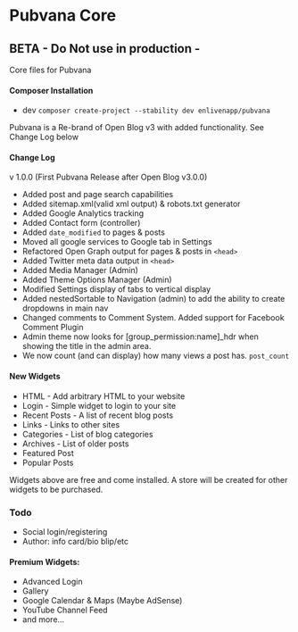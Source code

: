 # Pubvana Core
  	
## BETA - Do Not use in production -

Core files for Pubvana
  		  
#### Composer Installation

* dev `composer create-project --stability dev enlivenapp/pubvana`   

Pubvana is a Re-brand of Open Blog v3 with added functionality.  See Change Log below


#### Change Log

v 1.0.0 (First Pubvana Release after Open Blog v3.0.0)

* Added post and page search capabilities
* Added sitemap.xml(valid xml output) & robots.txt generator
* Added Google Analytics tracking
* Added Contact form (controller)
* Added `date_modified` to pages & posts
* Moved all google services to Google tab in Settings
* Refactored Open Graph output for pages & posts in `<head>`
* Added Twitter meta data output in `<head>`
* Added Media Manager (Admin)
* Added Theme Options Manager (Admin)
* Modified Settings display of tabs to vertical display
* Added nestedSortable to Navigation (admin) to add the ability to create dropdowns in main nav
* Changed comments to Comment System.  Added support for Facebook Comment Plugin
* Admin theme now looks for [group_permission:name]\_hdr when showing the title in the admin area.
* We now count (and can display) how many views a post has.  `post_count`



#### New Widgets

* HTML - Add arbitrary HTML to your website
* Login - Simple widget to login to your site
* Recent Posts - A list of recent blog posts
* Links - Links to other sites
* Categories - List of blog categories
* Archives - List of older posts
* Featured Post
* Popular Posts

Widgets above are free and come installed.  A store will be created for other widgets to be purchased.




### Todo

* Social login/registering
* Author: info card/bio blip/etc

#### Premium Widgets:

* Advanced Login
* Gallery
* Google Calendar & Maps (Maybe AdSense)
* YouTube Channel Feed
* and more...

